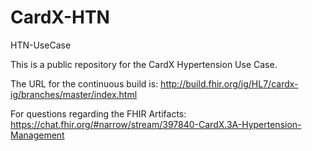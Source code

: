 # CardX-HTN
HTN-UseCase

This is a public repository for the CardX Hypertension Use Case.

The URL for the continuous build is: http://build.fhir.org/ig/HL7/cardx-ig/branches/master/index.html 

For questions regarding the FHIR Artifacts: https://chat.fhir.org/#narrow/stream/397840-CardX.3A-Hypertension-Management  
